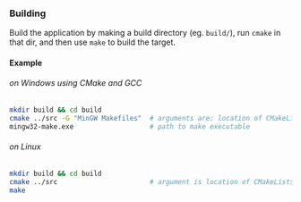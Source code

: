 ### Building 

Build the application by making a build directory (eg. `build/`), run `cmake` in that dir, and then use `make` to build the target.

#### Example

###### on Windows using CMake and GCC

``` bash
mkdir build && cd build
cmake ../src -G "MinGW Makefiles"  # arguments are: location of CMakeLists.txt, build system generator
mingw32-make.exe                   # path to make executable
```

###### on Linux

``` bash
mkdir build && cd build
cmake ../src                       # argument is location of CMakeLists.txt
make

